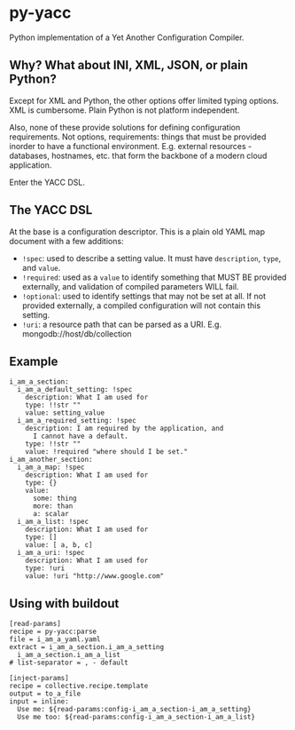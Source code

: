py-yacc
=======

Python implementation of a Yet Another Configuration Compiler.

Why? What about INI, XML, JSON, or plain Python?
------------------------------------------------

Except for XML and Python, the other options offer limited typing options. 
XML is cumbersome. Plain Python is not platform independent.

Also, none of these provide solutions for defining configuration requirements.
Not options, requirements: things that must be provided inorder to have a 
functional environment. E.g. external resources - databases, hostnames, etc.
that form the backbone of a modern cloud application.
 
Enter the YACC DSL.

The YACC DSL
------------

At the base is a configuration descriptor. This is a plain old YAML map document with a few additions:

- `!spec`: used to describe a setting value. It must have `description`, `type`, and `value`.
- `!required`: used as a `value` to identify something that MUST BE provided externally,
   and validation of compiled parameters WILL fail.
- `!optional`: used to identify settings that may not be set at all. If not provided externally,
   a compiled configuration will not contain this setting.
- `!uri`: a resource path that can be parsed as a URI. E.g. mongodb://host/db/collection


Example
-------

    i_am_a_section:
      i_am_a_default_setting: !spec
        description: What I am used for
        type: !!str ""
        value: setting_value
      i_am_a_required_setting: !spec
        description: I am required by the application, and 
          I cannot have a default.
        type: !!str ""
        value: !required "where should I be set."
    i_am_another_section:
      i_am_a_map: !spec
        description: What I am used for
        type: {}
        value:
          some: thing
          more: than
          a: scalar
      i_am_a_list: !spec
        description: What I am used for
        type: []
        value: [ a, b, c]
      i_am_a_uri: !spec
        description: What I am used for
        type: !uri
        value: !uri "http://www.google.com"
        

Using with buildout
-------------------

    [read-params]
    recipe = py-yacc:parse
    file = i_am_a_yaml.yaml
    extract = i_am_a_section.i_am_a_setting
      i_am_a_section.i_am_a_list
    # list-separator = , - default
    
    [inject-params]
    recipe = collective.recipe.template
    output = to_a_file
    input = inline:
      Use me: ${read-params:config-i_am_a_section-i_am_a_setting}
      Use me too: ${read-params:config-i_am_a_section-i_am_a_list}
